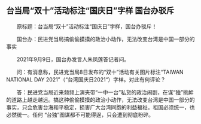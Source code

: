 ## 台当局“双十”活动标注“国庆日”字样 国台办驳斥
　　原标题：台当局“双十”活动标注“国庆日”字样，国台办驳斥！

　　国台办：民进党当局搞偷偷摸摸的政治小动作，无法改变台湾是中国一部分的事实

　　2021年9月9日，国台办发言人朱凤莲答记者问。

　　问：有消息称，民进党当局8日发布的“双十”活动有关图片标注“TAIWAN NATIONAL DAY 2021”（“台湾国庆日2021“）字样。对此有何评论？

　　答：民进党当局近来频频上演夹带“一中一台”私货的政治闹剧，在谋“独”挑衅的道路上越走越远。搞这种偷偷摸摸的政治小动作，无法改变台湾是中国一部分的事实，只会危害台海和平稳定，损害广大台湾同胞的利益福祉。祖国必须统一，也必然统一。任何 “台独”图谋都不可能得逞，只会遭到彻底粉碎。

　　 

